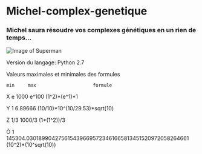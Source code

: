 # Michel-complex-genetique

### Michel saura résoudre vos complexes génétiques en un rien de temps...

![Image of Superman](https://media.giphy.com/media/D49L3FpxqtQ3u/giphy.gif)


Version du langage: Python 2.7



Valeurs maximales et minimales des formules

	min		max						formule

X	e		1000 e^100 				(1^2)*(e^1)*1

Y	1		6.89666					(10/10)*10^(10/29.53)*sqrt(10)	

Z	1/3		1000/3					(1*(1^2))/3

Ō	1		145304.0301899042756154396695723461665813451520972058264661  	(10^2)*(10^sqrt(10)) 